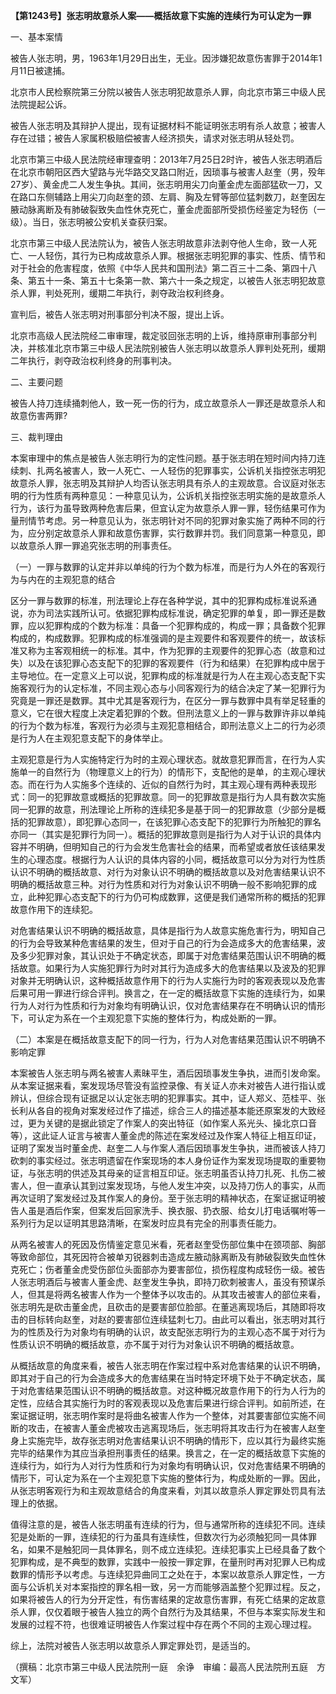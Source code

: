 **【第1243号】张志明故意杀人案——概括故意下实施的连续行为可认定为一罪**

一、基本案情

被告人张志明，男，1963年1月29日出生，无业。因涉嫌犯故意伤害罪于2014年1月11日被逮捕。

北京市人民检察院第三分院以被告人张志明犯故意杀人罪，向北京市第三中级人民法院提起公诉。

被告人张志明及其辩护人提出，现有证据材料不能证明张志明有杀人故意；被害人存在过错；被告人家属积极赔偿被害人经济损失，请求对张志明从轻处罚。

北京市第三中级人民法院经审理查明：2013年7月25日2时许，被告人张志明酒后在北京市朝阳区西大望路与光华路交叉路口附近，因琐事与被害人赵奎（男，殁年27岁）、黄金虎二人发生争执。其间，张志明用尖刀向董金虎左面部猛砍一刀，又在路口东侧辅路上用尖刀向赵奎的颈、左肩、胸及左臂等部位猛刺数刀，赵奎因左腋动脉离断及有肺破裂致失血性休克死亡，董金虎面部所受损伤经鉴定为轻伤（一级）。当日，张志明被公安机关查获归案。

北京市第三中级人民法院认为，被告人张志明故意非法剥夺他人生命，致一人死亡、一人轻伤，其行为已构成故意杀人罪。根据张志明犯罪的事实、性质、情节和对于社会的危害程度，依照《中华人民共和国刑法》第二百三十二条、第四十八条、第五十一条、第五十七条第一款、第六十一条之规定，以被告人张志明犯故意杀人罪，判处死刑，缓期二年执行，剥夺政治权利终身。

宣判后，被告人张志明对刑事部分判决不服，提出上诉。

北京市高级人民法院经二审审理，裁定驳回张志明的上诉，维持原审刑事部分判决，并核准北京市第三中级人民法院别被告人张志明以故意杀人罪判处死刑，缓期二年执行，剥夺政治权利终身的刑事判决。

二、主要问题

被告人持刀连续捅刺他人，致一死一伤的行为，成立故意杀人一罪还是故意杀人和故意伤害两罪?

三、裁判理由

本案审理中的焦点是被告人张志明行为的定性问题。基于张志明在短时间内持刀连续刺、扎两名被害人，致一人死亡、一人轻伤的犯罪事实，公诉机关指控张志明犯故意杀人罪，张志明及其辩护人均否认张志明具有杀人的主观故意。合议庭对张志明的行为性质有两种意见：一种意见认为，公诉机关指控张志明实施的是故意杀人行为，该行为虽导致两种危害后果，但宜认定为故意杀人罪一罪，轻伤结果可作为量刑情节考虑。另一种意见认为，张志明针对不同的犯罪对象实施了两种不同的行为，应分别定故意杀人罪和故意伤害罪，实行数罪并罚。我们同意第一种意见，即以故意杀人罪一罪追究张志明的刑事责任。

（一）一罪与数罪的认定并非以单纯的行为个数为标准，而是行为人外在的客观行为与内在的主观犯意的结合

区分一罪与数罪的标准，刑法理论上存在各种学说，其中的犯罪构成标准说系通说，亦为司法实践所认可。依据犯罪构成标准说，确定犯罪的单复，即一罪还是数罪，应以犯罪构成的个数为标准：具备一个犯罪构成的，构成一罪；具备数个犯罪构成的，构成数罪。犯罪构成的标准强调的是主观要件和客观要件的统一，故该标准又称为主客观相统一的标准。其中，作为犯罪的主观要件的犯罪心态（故意和过失）以及在该犯罪心态支配下的犯罪的客观要件（行为和结果）在犯罪构成中居于主导地位。在一定意义上可以说，犯罪构成的标准就是行为人在主观心态支配下实施客观行为的认定标准，不同主观心态与小同客观行为的结合决定了某一犯罪行为究竟是一罪还是数罪。其中尤其是客观行为，在区分一罪与数罪中具有举足轻重的意义，它在很大程度上决定着犯罪的个数。但刑法意义上的一罪与数罪许非以单纯的行为个数为标准，客观行为必须与主观犯意相结合，即刑法意义上二的行为必须是行为人在主观犯意支配下的身体举止。

主观犯意是行为人实施特定行为时的主观心理状态。就故意犯罪而言，在行为人实施单一的自然行为（物理意义上的行为）的情形下，支配他的是单，的主观心理状态。而在行为人实施多个连续的、近似的自然行为时，其主观心理有两种表现形式：同一的犯罪故意或概括的犯罪故意。同一的犯罪故意是指行为人具有数次实施同一犯罪的故意，刑法理论上所称的连续犯多是基于同一的犯罪故意（少部分是概括的犯罪故意），即犯罪心态同一，在该犯罪心态支配下的犯罪行为所触犯的罪名亦同一（其实是犯罪行为同一）。概括的犯罪故意则是指行为人对于认识的具体内容并不明确，但明知自己的行为会发生危害社会的结果，而希望或者放任该结果发生的心理态度。根据行为人认识的具体内容的小同，概括故意可以分为对行为性质认识不明确的概括故意、对行为对象认识不明确的概括故意以及对危害结果认识不明确的概括故意三种。对行为性质和对行为对象认识不明确一般不影响犯罪的成立，此种犯罪心态支配下的行为仍可构成数罪，这便是我们通常所称的概括的犯罪故意作用下的连续犯。

对危害结果认识不明确的概括故意，具体是指行为人故意实施危害行为，明知自己的行为会导致某种危害结果的发生，但对于自己的行为会造成多大的危害结果，波及多少犯罪对象，其认识处于不确定状态，即属于对危害结果范围认识不明确的概括故意。如果行为人实施犯罪行为时对其行为造成多大的危害结果以及波及的犯罪对象并无明确认识，这种概括故意作用下的行为人实施行为时的客观表现以及危害后果可用一罪进行综合评判。换言之，在一定的概括故意下实施的连续行为，如果行为人对行为性质和行为对象均有明确认识，仅对危害结果存在不明确认识的情形下，可认定为系在一个主观犯意下实施的整体行为，构成处断的一罪。

（二）本案是在概括故意支配下的同一行为，行为人对危害结果范围认识不明确不影响定罪

本案被告人张志明与两名被害人素昧平生，酒后因琐事发生争执，进而引发命案。从本案证据来看，案发现场尽管没有监控录像、有关证人亦未对被告人进行指认或辨认，但综合现有证据足以认定张志明的犯罪事实。其中，证人郑义、范桂平、张长利从各自的视角对案发经过作了描述，综合三人的描述基本能还原案发的大致经过，更为关键的是据此锁定了作案人的突出特征（如作案人系光头、操北京口音等），这此证人证言与被害人董金虎的陈述在案发经过及作案人特征上相互印证，证明了案发当时董金虎、赵奎二人与作案人酒后因琐事发生争执，进而被该人持刀砍刺的事实经过。张志明遗留在作案现场的本人身份证作为案发现场提取的重要物证，与张志明的供述及其母亲的证言相互印证。张志明虽否认持刀扎死、扎伤二被害人，但一直承认其到过案发现场，与他人发生冲突，以及持刀伤人的事实，从而再次证明了案发经过及其作案人的身份。至于张志明的精神状态，在案证据证明被告人虽是酒后作案，但案发后回家洗手、换衣服、扔衣服、给女儿打电话嘱咐等一系列行为足以证明其思路清晰，在案发时应具有完全的刑事责任能力。

从两名被害人的死因及伤情鉴定意见米看，死者赵奎受伤部位集中在颈项部、胸部等致命部位，其死因符合被单刃锐器刺击造成左腋动脉离断及有肺破裂致失血性休克死亡；伤者董金虎受伤部位头面部亦为要害部位，损伤程度构成轻伤一级。被告人张志明酒后与被害人董金虎、赵奎发生争执，即持刀砍刺被害人，虽没有预谋杀人，但其是将两名被害人作为一个整体予以攻击的。从其攻击被害人的部位来看，张志明先是砍击董金虎，且砍击的是要害部位脸部。在董逃离现场后，其随即将攻击的目标转向赵奎，对赵的要害部位连续猛刺七刀。由此可以看出，张志明对其行为的性质及行为对象均有明确的认识，故支配张志明行为的主观心态不属于对行为性质认识不明确的概括故意，亦不属于对行为对象认识不明确的概括故意。

从概括故意的角度来看，被告人张志明在作案过程中系对危害结果的认识不明确，即其对于自己的行为会造成多大的危害结果在当时特定环境下处于不确定状态，属于对危害结果范围认识不明确的概括故意。对这种概况故意作用下的行为人行为的定性，应结合其实施行为时的客观表现以及危害后果进行综合评判。如前所述，在案证据证明，张志明作案时是将曲名被害人作为一个整体，对其要害部位实施不间断的攻击，在被害人董金虎被攻击逃离现场后，张志明将其攻击行为在被害人赵奎身上实施完毕，故存张志明对危害结果认识不明确的情形下，应以其行为最终实施完毕的结果作为其应当承担刑事责任的结果。换言之，在一定的概括故意下实施的连续行为，如行为人对行为性质和行为对象均有明确认识，仅对危害结果不明确的情形下，可认定为系在一个主观犯意下实施的整体行为，构成处断的一罪。因此，从张志明客观行为和主观故意结合的角度来看，刘其以故意杀人罪定罪处罚具有法理上的依据。

值得注意的是，被告人张志明虽有连续的行为，但与通常所称的连续犯不同。连续犯是处断的一罪，连续犯的行为虽具有连续性，但数次行为必须触犯同一具体罪名，如果不是触犯同一具体罪名，则不成立连续犯。连续犯事实上已经具备了数个犯罪构成，是不典型的数罪，实践中一般按一罪定罪，在量刑时再对犯罪人已构成数罪的情形予以考虑。与连续犯异曲同工之处在于，本案以故意杀人罪定性，一方面与公诉机关对本案指控的罪名相一致，另一方而能够涵盖整个犯罪过程。反之，如果将被告人的行为分开定性，有伤害结果的定故意伤害罪，有死亡结果的定故意杀人罪，仅仅着眼于被告人独立的两个自然行为及其结果，不但与本案实际发生和发展的过程不符，也很难证明被告人作案过程中存在两个不同的主观心理过程。

综上，法院对被告人张志明以故意杀人罪定罪处罚，是适当的。

（撰稿：北京市第三中级人民法院刑一庭　余诤　审编：最高人民法院刑五庭　方文军）